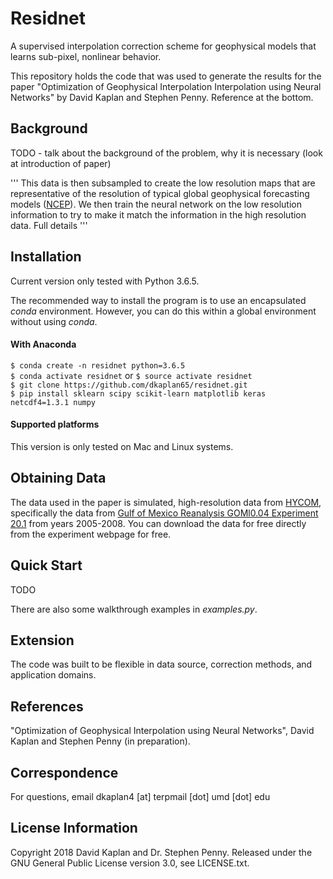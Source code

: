 # Residnet

A supervised interpolation correction scheme for geophysical models that learns sub-pixel, nonlinear behavior.  

This repository holds the code that was used to generate the results for the paper "Optimization of Geophysical Interpolation Interpolation using Neural Networks" by David Kaplan and Stephen Penny. Reference at the bottom.

## Background
TODO - talk about the background of the problem, why it is necessary (look at introduction of paper)

'''
This data is then subsampled to create the low resolution maps that are representative of the resolution of typical global geophysical forecasting models ([NCEP](https://www.ncep.noaa.gov)). We then train the neural network on the low resolution information to try to make it match the information in the high resolution data. Full details
'''

## Installation
Current version only tested with Python 3.6.5.  

The recommended way to install the program is to use an encapsulated _conda_ environment. However, you can do this within a global environment without using _conda_.

#### With Anaconda
`$ conda create -n residnet python=3.6.5`  
`$ conda activate residnet` or `$ source activate residnet`  
`$ git clone https://github.com/dkaplan65/residnet.git`  
`$ pip install sklearn scipy scikit-learn matplotlib keras netcdf4=1.3.1 numpy`  

#### Supported platforms
This version is only tested on Mac and Linux systems.

## Obtaining Data
The data used in the paper is simulated, high-resolution data from
[HYCOM](https://www.hycom.org), specifically the data from [Gulf of Mexico Reanalysis GOMl0.04 Experiment 20.1](https://www.hycom.org/data/goml0pt04/expt-20pt1) from years 2005-2008. You can download the data for free directly from the experiment webpage for free.

## Quick Start

TODO

There are also some walkthrough examples in _examples.py_.

## Extension
The code was built to be flexible in data source, correction methods, and application domains.

## References
"Optimization of Geophysical Interpolation using Neural Networks", David Kaplan and Stephen Penny (in preparation).

## Correspondence
For questions, email dkaplan4 [at] terpmail [dot] umd [dot] edu

## License Information
Copyright 2018 David Kaplan and Dr. Stephen Penny. Released under the GNU General Public License version 3.0, see LICENSE.txt.
